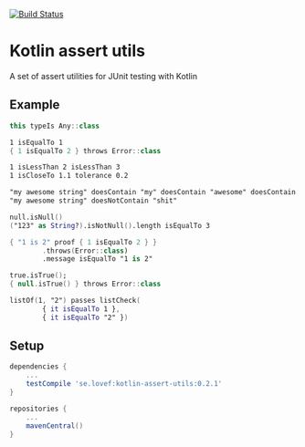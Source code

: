 [![Build Status](https://travis-ci.org/lovef/kotlin-assert-utils.svg?branch=master)](https://travis-ci.org/lovef/kotlin-assert-utils)

# Kotlin assert utils

A set of assert utilities for JUnit testing with Kotlin

## Example

```kotlin
this typeIs Any::class

1 isEqualTo 1
{ 1 isEqualTo 2 } throws Error::class

1 isLessThan 2 isLessThan 3
1 isCloseTo 1.1 tolerance 0.2

"my awesome string" doesContain "my" doesContain "awesome" doesContain "string"
"my awesome string" doesNotContain "shit"

null.isNull()
("123" as String?).isNotNull().length isEqualTo 3

{ "1 is 2" proof { 1 isEqualTo 2 } }
        .throws(Error::class)
        .message isEqualTo "1 is 2"

true.isTrue();
{ null.isTrue() } throws Error::class

listOf(1, "2") passes listCheck(
        { it isEqualTo 1 },
        { it isEqualTo "2" })
```

## Setup

``` gradle
dependencies {
    ...
    testCompile 'se.lovef:kotlin-assert-utils:0.2.1'
}

repositories {
    ...
    mavenCentral()
}
```
